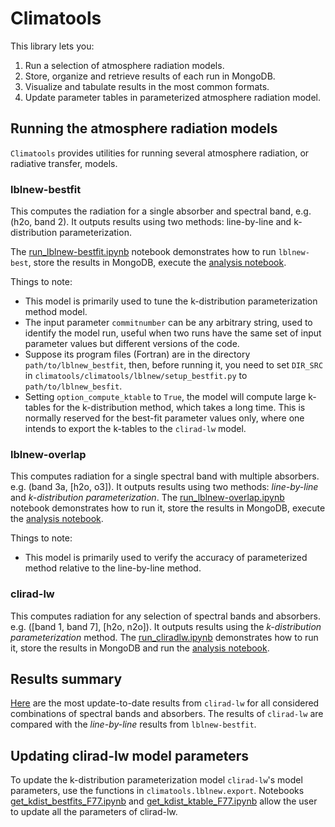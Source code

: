 # Climatools

This library lets you:
1. Run a selection of atmosphere radiation models.
2. Store, organize and retrieve results of each run in MongoDB.
3. Visualize and tabulate results in the most common formats.
4. Update parameter tables in parameterized atmosphere radiation model.

## Running the atmosphere radiation models
`Climatools` provides utilities for running several atmosphere radiation, or radiative transfer, models.

### lblnew-bestfit
This computes the radiation for a single absorber and spectral band, e.g. (h2o, band 2).  It outputs results using two methods: line-by-line and k-distribution parameterization.

The [run_lblnew-bestfit.ipynb](https://nbviewer.jupyter.org/github/qAp/climatools/blob/master/climatools/notebooks/run_lblnew-bestfit.ipynb) notebook demonstrates how to run `lblnew-best`, store the results in MongoDB, execute the [analysis notebook](https://nbviewer.jupyter.org/github/qAp/analysis_-_new_kdist_param/blob/master/lblnew/h2o/conc_None/band03b_wn_620_720/nv_1000/dv_0.001/ng_6/g_ascending_k_descending/refPTs_P_600_T_250/ng_refs_6/ng_adju_0/getabsth_auto/absth_dlogN_uniform/klin_1e-24/atmpro_mls/wgt_k_1/wgt_0.8_0.8_0.8_0.6_0.6_0.9/wgt_flux_1/w_diffuse_1.66_1.66_1.66_1.55_1.5_1.66/option_compute_ktable_0/option_compute_btable_0/crd_5014a19/results.ipynb).  

Things to note:
* This model is primarily used to tune the k-distribution parameterization method model.
* The input parameter `commitnumber` can be any arbitrary string, used to identify the model run, useful when two runs have the same set of input parameter values but different versions of the code.
* Suppose its program files (Fortran) are in the directory `path/to/lblnew_bestfit`, then, before running it, you need to set `DIR_SRC` in `climatools/climatools/lblnew/setup_bestfit.py` to `path/to/lblnew_besfit`.
* Setting `option_compute_ktable` to `True`, the model will compute large k-tables for the k-distribution method, which takes a long time.  This is normally reserved for the best-fit parameter values only, where one intends to export the k-tables to the `clirad-lw` model.

### lblnew-overlap
This computes radiation for a single spectral band with multiple absorbers. e.g. (band 3a, [h2o, o3]).  It outputs results using two methods: *line-by-line* and *k-distribution parameterization*.  The [run_lblnew-overlap.ipynb](https://nbviewer.jupyter.org/github/qAp/climatools/blob/master/climatools/notebooks/run_lblnew-overlap.ipynb) notebook demonstrates how to run it, store the results in MongoDB, execute the [analysis notebook](https://nbviewer.jupyter.org/github/qAp/analysis_-_new_kdist_param/blob/master/lblnew/h2o_atmpro_co2_0_o3_0_n2o_6.4e-07_ch4_1.8e-06_o2_0/band07_wn_1215_1380/nv_1000/dv_0.001/crd_a22ab94/atmpro_mls/results_overlap.ipynb).

Things to note:
* This model is primarily used to verify the accuracy of parameterized method relative to the line-by-line method.

### clirad-lw
This computes radiation for any selection of spectral bands and absorbers. e.g. ([band 1, band 7], [h2o, n2o]).  It outputs results using the *k-distribution parameterization* method.  The [run_cliradlw.ipynb](https://nbviewer.jupyter.org/github/qAp/climatools/blob/master/climatools/notebooks/run_cliradlw.ipynb) demonstrates how to run it, store the results in MongoDB and run the [analysis notebook](https://nbviewer.jupyter.org/github/qAp/analysis_-_new_kdist_param/blob/master/clirad/h2o_saw_n2o_3.2e-07_ch4_1.8e-06/band_9/atmpro_saw/cliradlw_1013f91/results_cliradlw.ipynb).

## Results summary
[Here](https://nbviewer.jupyter.org/github/qAp/analysis_-_new_kdist_param/blob/master/clirad_weblinks_latest.ipynb) are the most update-to-date results from `clirad-lw` for all considered combinations of spectral bands and absorbers.  The results of `clirad-lw` are compared with the *line-by-line* results from `lblnew-bestfit`.

## Updating clirad-lw model parameters
To update the k-distribution parameterization model `clirad-lw`'s model parameters, use the functions in `climatools.lblnew.export`.  Notebooks [get_kdist_bestfits_F77.ipynb](https://nbviewer.jupyter.org/github/qAp/climatools/blob/master/climatools/notebooks/get_kdist_bestfits_F77.ipynb) and [get_kdist_ktable_F77.ipynb](https://nbviewer.jupyter.org/github/qAp/climatools/blob/master/climatools/notebooks/get_kdist_ktable_F77.ipynb) allow the user to update all the parameters of clirad-lw.


